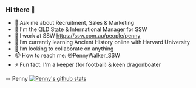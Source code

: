 ### Hi there 👋

- 💬 Ask me about Recruitment, Sales & Marketing
- 🔭 I'm the QLD State & International Manager for SSW
- 🏃 I work at SSW https://ssw.com.au/people/penny
- 🌱 I’m currently learning Ancient History online with Harvard University
- 👯 I’m looking to collaborate on anything
- 📫 How to reach me: @PennyWalker_SSW
- ⚡ Fun fact: I'm a keeper (for football) & keen dragonboater

-- Penny
[![Penny's github stats](https://github-readme-stats.vercel.app/api?username=PennyWalker&theme=dark)](https://github.com/PennyWalker/github-readme-stats)
